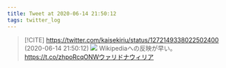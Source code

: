 ```yaml
---
title: Tweet at 2020-06-14 21:50:12
tags: twitter_log
---
```


> [!CITE] https://twitter.com/kaisekiriu/status/1272149338022502400 (2020-06-14 21:50:12)
> ![](https://twitter.com/kaisekiriu/status/1272149338022502400)
> Wikipediaへの反映が早い。
> https://t.co/zhpoRcqONWウァリドナウィリア
